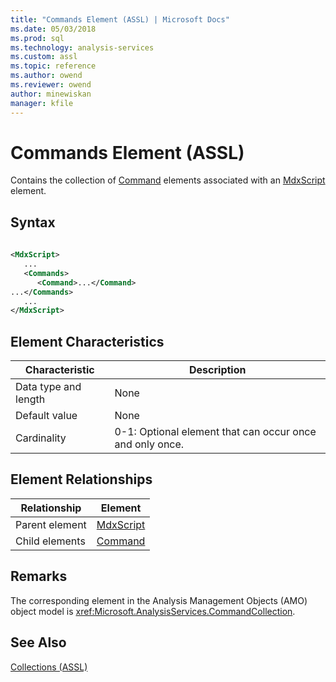 ```yaml
---
title: "Commands Element (ASSL) | Microsoft Docs"
ms.date: 05/03/2018
ms.prod: sql
ms.technology: analysis-services
ms.custom: assl
ms.topic: reference
ms.author: owend
ms.reviewer: owend
author: minewiskan
manager: kfile
---
```

# Commands Element (ASSL)

  Contains the collection of [Command](../../../analysis-services/scripting/objects/command-element-assl.md) elements associated with an [MdxScript](../../../analysis-services/scripting/objects/mdxscript-element-assl.md) element.  
  
## Syntax  
  
```xml  
  
<MdxScript>  
   ...  
   <Commands>  
      <Command>...</Command>  
...</Commands>  
   ...  
</MdxScript>  
```  
  
## Element Characteristics  
  
|Characteristic|Description|  
|--------------------|-----------------|  
|Data type and length|None|  
|Default value|None|  
|Cardinality|0-1: Optional element that can occur once and only once.|  
  
## Element Relationships  
  
|Relationship|Element|  
|------------------|-------------|  
|Parent element|[MdxScript](../../../analysis-services/scripting/objects/mdxscript-element-assl.md)|  
|Child elements|[Command](../../../analysis-services/scripting/objects/command-element-assl.md)|  
  
## Remarks  
 The corresponding element in the Analysis Management Objects (AMO) object model is <xref:Microsoft.AnalysisServices.CommandCollection>.  
  
## See Also  
 [Collections &#40;ASSL&#41;](../../../analysis-services/scripting/collections/collections-assl.md)  
  
  
